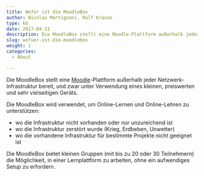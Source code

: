 ```yaml
---
title: Wofür ist die MoodleBox
author: Nicolas Martignoni, Ralf Krause
type: kb
date: 2017-04-21
description: Die MoodleBox stellt eine Moodle-Plattform außerhalb jeder Netzwerk-Infrastruktur bereit, und zwar unter Verwendung eines kleinen, preiswerten und sehr vielseitigen Geräts
slug: wofuer-ist-die-moodlebox
weight: 1
categories:
  - About

---
```

Die MoodleBox stellt eine [Moodle][1]-Plattform außerhalb jeder Netzwerk-Infrastruktur bereit, und zwar unter Verwendung eines kleinen, preiswerten und sehr vielseitigen Geräts.

Die MoodleBox wird verwendet, um Online-Lernen und Online-Lehren zu unterstützen:

  * wo die Infrastruktur nicht vorhanden oder nur unzureichend ist
  * wo die Infrastruktur zerstört wurde (Krieg, Erdbeben, Unwetter)
  * wo die vorhandene Infrastruktur für bestimmte Projekte nicht geeignet ist

Die MoodleBox bietet kleinen Gruppen (mit bis zu 20 oder 30 Teilnehmern) die Möglichkeit, in einer Lernplattform zu arbeiten, ohne ein aufwendiges Setup zu erfordern.

 [1]: https://moodle.org/
